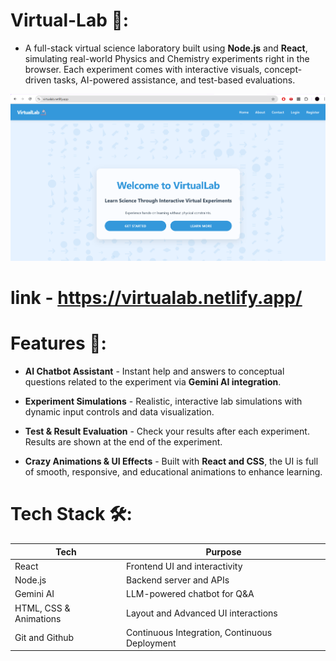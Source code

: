 # Virtual-Lab 🧪:
- A full-stack virtual science laboratory built using **Node.js** and **React**, simulating real-world Physics and Chemistry experiments right in the browser. Each experiment comes with interactive visuals, concept-driven tasks, AI-powered assistance, and test-based evaluations.

![snapshot](image.png)

# link - https://virtualab.netlify.app/

# Features 🚀:
- **AI Chatbot Assistant**  - Instant help and answers to conceptual questions related to the experiment via **Gemini AI integration**.

- **Experiment Simulations** - Realistic, interactive lab simulations with dynamic input controls and data visualization.

- **Test & Result Evaluation** - Check your results after each experiment. Results are shown at the end of the experiment.

- **Crazy Animations & UI Effects** - Built with **React and CSS**, the UI is full of smooth, responsive, and educational animations to enhance learning.

# Tech Stack 🛠️:

| Tech         | Purpose                              |
|--------------|--------------------------------------|
| React        | Frontend UI and interactivity        |
| Node.js      | Backend server and APIs              |
| Gemini AI    | LLM-powered chatbot for Q&A          |
| HTML, CSS & Animations | Layout and Advanced UI interactions         |
| Git and Github | Continuous Integration, Continuous Deployment         |

